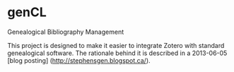 genCL
=====

Genealogical Bibliography Management

This project is designed to make it easier to integrate Zotero with standard
genealogical software.  The rationale behind it is described in a 2013-06-05
[blog posting] (http://stephensgen.blogspot.ca/).

